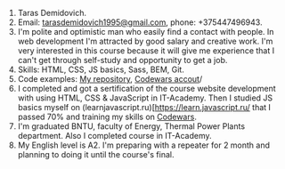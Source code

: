 1. Taras Demidovich.
2. Email: tarasdemidovich1995@gmail.com, phone: +375447496943.
3. I'm polite and optimistic man who easily find a contact with people. In web development I'm attracted by good salary and creative work. I'm very interested in this course because it will give me experience that I can't get through self-study and opportunity to get a job.
4. Skills: HTML, CSS, JS basics, Sass, BEM, Git.
5. Code examples: [My repository](https://github.com/tarasdemidovich1995), [Codewars accout](https://www.codewars.com/users/taraskin)/
6. I completed and got a sertification of the course website development with using HTML, CSS & JavaScript in IT-Academy. Then I studied JS basics myself on (learnjavascript.ru)[https://learn.javascript.ru/ that I passed 70% and training my skills on [Codewars](https://www.codewars.com/users/taraskin).
7. I'm graduated BNTU, faculty of Energy, Thermal Power Plants department. Also I completed course in IT-Academy.
8. My English level is A2. I'm preparing with a repeater for 2 month and planning to doing it until the course's final.
